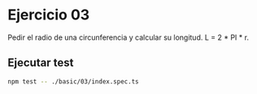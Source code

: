 # Ejercicio 03

Pedir el radio de una circunferencia y calcular su longitud. L = 2 \* PI \* r.

## Ejecutar test

```bash
npm test -- ./basic/03/index.spec.ts
```
